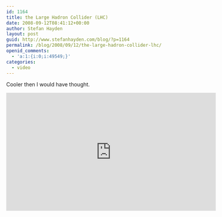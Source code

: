 ```yaml
---
id: 1164
title: the Large Hadron Collider (LHC)
date: 2008-09-12T08:41:12+00:00
author: Stefan Hayden
layout: post
guid: http://www.stefanhayden.com/blog/?p=1164
permalink: /blog/2008/09/12/the-large-hadron-collider-lhc/
openid_comments:
  - 'a:1:{i:0;i:49549;}'
categories:
  - video
---
```

Cooler then I would have thought.

<iframe width="560" height="315" src="http://www.youtube.com/v/qQNpucos9wc&hl=en&fs=1" title="YouTube video player" frameborder="0" allow="accelerometer; autoplay; clipboard-write; encrypted-media; gyroscope; picture-in-picture" allowfullscreen></iframe>